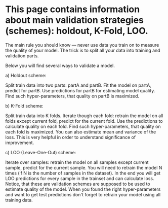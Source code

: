 # This page contains information about main validation strategies (schemes): holdout, K-Fold, LOO.

The main rule you should know — never use data you train on to measure the quality of your model. The trick is to split all your data into training and validation parts.

Below you will find several ways to validate a model.

a) Holdout scheme:

Split train data into two parts: partA and partB.
Fit the model on partA, predict for partB.
Use predictions for partB for estimating model quality. Find such hyper-parameters, that quality on partB is maximized.

b) K-Fold scheme:

Split train data into K folds.
Iterate though each fold: retrain the model on all folds except current fold, predict for the current fold.
Use the predictions to calculate quality on each fold. Find such hyper-parameters, that quality on each fold is maximized. You can also estimate mean and variance of the loss. This is very helpful in order to understand significance of improvement.

c) LOO (Leave-One-Out) scheme:

Iterate over samples: retrain the model on all samples except current sample, predict for the current sample. You will need to retrain the model N times (if N is the number of samples in the dataset).
In the end you will get LOO predictions for every sample in the trainset and can calculate loss.
Notice, that these are validation schemes are supposed to be used to estimate quality of the model. When you found the right hyper-parameters and want to get test predictions don't forget to retrain your model using all training data.

